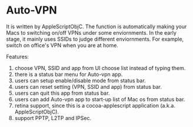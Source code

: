 Auto-VPN
========
It is written by AppleScriptObjC. The function is automatically making your Macs to switching on/off VPNs under some enviornments. In the early stage, it mainly uses SSIDs to judge different enviornments. For example, switch on office's VPN when you are at home. 

Features:

1. choose VPN, SSID and app from UI choose list instead of typing them.
2. there is a status bar menu for Auto-vpn app.
3. users can setup enable/disable mode from status bar.
4. users can reset setting (VPN, SSID and app) from status bar.
5. users can quit this app from status bar.
6. users can add Auto-vpn app to start-up list of Mac os from status bar.
7. retina support, since this is a cocoa-applescript application (a.k.a. AppleScriptObjC). 
8. support PPTP, L2TP and IPSec.
